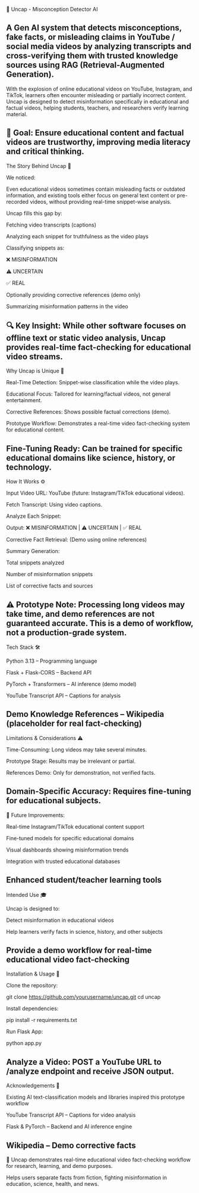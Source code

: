 🧠 Uncap - Misconception Detector AI

A Gen AI system that detects misconceptions, fake facts, or misleading claims in YouTube / social media videos by analyzing transcripts and cross-verifying them with trusted knowledge sources using RAG (Retrieval-Augmented Generation).
--------------------------------------------------------------------------------------------------------------------------------------------------------------------------------------------------------------------

With the explosion of online educational videos on YouTube, Instagram, and TikTok, learners often encounter misleading or partially incorrect content. Uncap is designed to detect misinformation specifically in educational and factual videos, helping students, teachers, and researchers verify learning material.

🎯 Goal: Ensure educational content and factual videos are trustworthy, improving media literacy and critical thinking.
--------------------------------------------------------------------------------------------------------------------------------------------------------------------------------------------------------------------

The Story Behind Uncap 📖

We noticed:

Even educational videos sometimes contain misleading facts or outdated information, and existing tools either focus on general text content or pre-recorded videos, without providing real-time snippet-wise analysis.

Uncap fills this gap by:

Fetching video transcripts (captions)

Analyzing each snippet for truthfulness as the video plays

Classifying snippets as:

❌ MISINFORMATION

⚠️ UNCERTAIN

✅ REAL

Optionally providing corrective references (demo only)

Summarizing misinformation patterns in the video

🔍 Key Insight: While other software focuses on offline text or static video analysis, Uncap provides real-time fact-checking for educational video streams.
--------------------------------------------------------------------------------------------------------------------------------------------------------------------------------------------------------------------

Why Uncap is Unique 🌟

Real-Time Detection: Snippet-wise classification while the video plays.

Educational Focus: Tailored for learning/factual videos, not general entertainment.

Corrective References: Shows possible factual corrections (demo).

Prototype Workflow: Demonstrates a real-time video fact-checking system for educational content.

Fine-Tuning Ready: Can be trained for specific educational domains like science, history, or technology.
--------------------------------------------------------------------------------------------------------------------------------------------------------------------------------------------------------------------

How It Works ⚙️

Input Video URL: YouTube (future: Instagram/TikTok educational videos).

Fetch Transcript: Using video captions.

Analyze Each Snippet:

Output: ❌ MISINFORMATION | ⚠️ UNCERTAIN | ✅ REAL

Corrective Fact Retrieval: (Demo using online references)

Summary Generation:

Total snippets analyzed

Number of misinformation snippets

List of corrective facts and sources

⚠️ Prototype Note: Processing long videos may take time, and demo references are not guaranteed accurate. This is a demo of workflow, not a production-grade system.
--------------------------------------------------------------------------------------------------------------------------------------------------------------------------------------------------------------------

Tech Stack 🛠️

Python 3.13 – Programming language

Flask + Flask-CORS – Backend API

PyTorch + Transformers – AI inference (demo model)

YouTube Transcript API – Captions for analysis

Demo Knowledge References – Wikipedia (placeholder for real fact-checking)
--------------------------------------------------------------------------------------------------------------------------------------------------------------------------------------------------------------------

Limitations & Considerations ⚠️

Time-Consuming: Long videos may take several minutes.

Prototype Stage: Results may be irrelevant or partial.

References Demo: Only for demonstration, not verified facts.

Domain-Specific Accuracy: Requires fine-tuning for educational subjects.
--------------------------------------------------------------------------------------------------------------------------------------------------------------------------------------------------------------------

🔧 Future Improvements:

Real-time Instagram/TikTok educational content support

Fine-tuned models for specific educational domains

Visual dashboards showing misinformation trends

Integration with trusted educational databases

Enhanced student/teacher learning tools
--------------------------------------------------------------------------------------------------------------------------------------------------------------------------------------------------------------------

Intended Use 🎓

Uncap is designed to:

Detect misinformation in educational videos

Help learners verify facts in science, history, and other subjects

Provide a demo workflow for real-time educational video fact-checking
--------------------------------------------------------------------------------------------------------------------------------------------------------------------------------------------------------------------

Installation & Usage 🚀

Clone the repository:

git clone https://github.com/yourusername/uncap.git
cd uncap


Install dependencies:

pip install -r requirements.txt


Run Flask App:

python app.py


Analyze a Video: POST a YouTube URL to /analyze endpoint and receive JSON output.
--------------------------------------------------------------------------------------------------------------------------------------------------------------------------------------------------------------------

Acknowledgements 🙏

Existing AI text-classification models and libraries inspired this prototype workflow

YouTube Transcript API – Captions for video analysis

Flask & PyTorch – Backend and AI inference engine

Wikipedia – Demo corrective facts
--------------------------------------------------------------------------------------------------------------------------------------------------------------------------------------------------------------------

🌟 Uncap demonstrates real-time educational video fact-checking workflow for research, learning, and demo purposes.

Helps users separate facts from fiction, fighting misinformation in education, science, health, and news.
